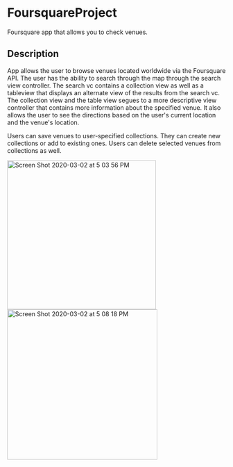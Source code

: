 # FoursquareProject

Foursquare app that allows you to check venues.

## Description

App allows the user to browse venues located worldwide via the Foursquare API. The user has the ability to search through the map through the search view controller. The search vc contains a collection view as well as a tableview that displays an alternate view of the results from the search vc.  The collection view and the table view segues to a more descriptive view controller that contains more information about the specified venue.  It also allows the user to see the directions based on the user's current location and the venue's location.

Users can save venues to user-specified collections.  They can create new collections or add to existing ones.  Users can delete selected venues from collections as well.

<img width="343" alt="Screen Shot 2020-03-02 at 5 03 56 PM" src="https://user-images.githubusercontent.com/55721710/75722240-d4573400-5ca7-11ea-8747-0a0d0c06bfb0.png"><img width="346" alt="Screen Shot 2020-03-02 at 5 08 18 PM" src="https://user-images.githubusercontent.com/55721710/75722563-6f500e00-5ca8-11ea-930e-378fd48f5f52.png">

